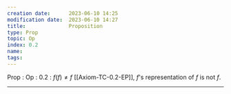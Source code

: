 ```yaml
---
creation date:		2023-06-10 14:25
modification date:	2023-06-10 14:27
title: 				Proposition
type: Prop
topic: Op
index: 0.2
name: 
tags: 
---
```

Prop : Op : 0.2 : $f(f)\neq f$ [[Axiom-TC-0.2-EP]], $f$'s representation of $f$ is not $f$.

---

